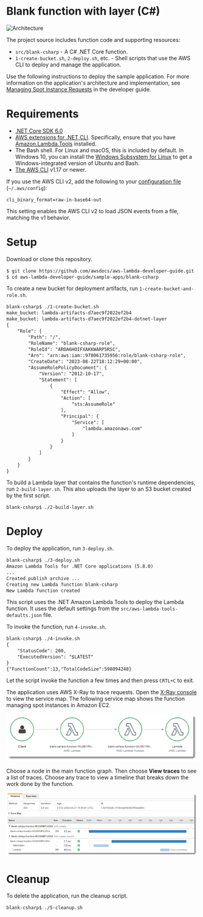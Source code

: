 # Blank function with layer (C#)

![Architecture](/sample-apps/blank-csharp/images/sample-blank-csharp.png)

The project source includes function code and supporting resources:

- `src/blank-csharp` - A C# .NET Core function.
- `1-create-bucket.sh`, `2-deploy.sh`, etc. - Shell scripts that use the AWS CLI to deploy and manage the application.

Use the following instructions to deploy the sample application. For more information on the application's architecture and implementation, see [Managing Spot Instance Requests](https://docs.aws.amazon.com/lambda/latest/dg/services-ec2-tutorial.html) in the developer guide.

# Requirements
- [.NET Core SDK 6.0](https://dotnet.microsoft.com/download/dotnet-core/6.0)
- [AWS extensions for .NET CLI](https://github.com/aws/aws-extensions-for-dotnet-cli). Specifically, ensure that you have [Amazon.Lambda.Tools](https://github.com/aws/aws-extensions-for-dotnet-cli#aws-lambda-amazonlambdatools) installed.
- The Bash shell. For Linux and macOS, this is included by default. In Windows 10, you can install the [Windows Subsystem for Linux](https://docs.microsoft.com/en-us/windows/wsl/install-win10) to get a Windows-integrated version of Ubuntu and Bash.
- [The AWS CLI](https://docs.aws.amazon.com/cli/latest/userguide/cli-chap-install.html) v1.17 or newer.

If you use the AWS CLI v2, add the following to your [configuration file](https://docs.aws.amazon.com/cli/latest/userguide/cli-configure-files.html) (`~/.aws/config`):

```
cli_binary_format=raw-in-base64-out
```

This setting enables the AWS CLI v2 to load JSON events from a file, matching the v1 behavior.

# Setup
Download or clone this repository.

    $ git clone https://github.com/awsdocs/aws-lambda-developer-guide.git
    $ cd aws-lambda-developer-guide/sample-apps/blank-csharp

To create a new bucket for deployment artifacts, run `1-create-bucket-and-role.sh`.

    blank-csharp$ ./1-create-bucket.sh
    make_bucket: lambda-artifacts-d7aec9f2022ef2b4
    make_bucket: lambda-artifacts-d7aec9f2022ef2b4-dotnet-layer
    {
        "Role": {
            "Path": "/",
            "RoleName": "blank-csharp-role",
            "RoleId": "AROA6HOIFXAKKWARP5RSC",
            "Arn": "arn:aws:iam::978061735956:role/blank-csharp-role",
            "CreateDate": "2023-08-22T18:12:29+00:00",
            "AssumeRolePolicyDocument": {
                "Version": "2012-10-17",
                "Statement": [
                    {
                        "Effect": "Allow",
                        "Action": [
                            "sts:AssumeRole"
                        ],
                        "Principal": {
                            "Service": [
                                "lambda.amazonaws.com"
                            ]
                        }
                    }
                ]
            }
        }
    }

To build a Lambda layer that contains the function's runtime dependencies, run `2-build-layer.sh`. This also uploads the layer to an S3 bucket created by the first script.

    blank-csharp$ ./2-build-layer.sh

# Deploy
To deploy the application, run `3-deploy.sh`.

    blank-csharp$ ./3-deploy.sh
    Amazon Lambda Tools for .NET Core applications (5.8.0)
    ...
    Created publish archive ...
    Creating new Lambda function blank-csharp
    New Lambda function created

This script uses the .NET Amazon Lambda Tools to deploy the Lambda function. It uses the default settings from the `src/aws-lambda-tools-defaults.json` file.

To invoke the function, run `4-invoke.sh`.

    blank-csharp$ ./4-invoke.sh
    {
        "StatusCode": 200,
        "ExecutedVersion": "$LATEST"
    }
    {"FunctionCount":13,"TotalCodeSize":598094248}

Let the script invoke the function a few times and then press `CRTL+C` to exit.

The application uses AWS X-Ray to trace requests. Open the [X-Ray console](https://console.aws.amazon.com/xray/home#/service-map) to view the service map. The following service map shows the function managing spot instances in Amazon EC2.

![Service Map](/sample-apps/blank-csharp-with-layer/images/blank-csharp-servicemap.png)

Choose a node in the main function graph. Then choose **View traces** to see a list of traces. Choose any trace to view a timeline that breaks down the work done by the function.

![Trace](/sample-apps/blank-csharp-with-layer/images/blank-csharp-trace.png)

# Cleanup
To delete the application, run the cleanup script.

    blank-csharp$ ./5-cleanup.sh
